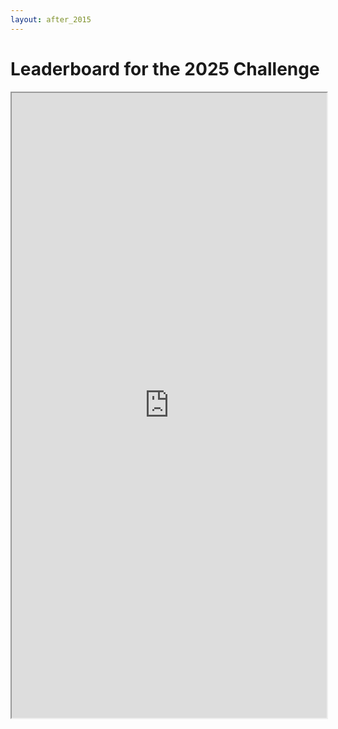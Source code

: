 ```yaml
---
layout: after_2015
---
```


# Leaderboard for the 2025 Challenge

<iframe width="100%" height="1000" src="https://docs.google.com/spreadsheets/d/e/2PACX-1vQtPv9dEP-aC1N7Vds-zy63Jy8XftSeftCbtpdBDXZ7ubKT7eHHKLjSrFyaJ7v881PlHDXrnPiYZwbU/pubhtml?gid=1127050801&single=true" title="Leaderboard"></iframe>
